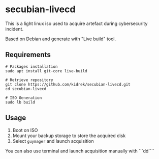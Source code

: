 # secubian-livecd
This is a light linux iso used to acquire artefact during cybersecurity incident.

Based on Debian and generate with "Live build" tool.


## Requirements

```
# Packages installation
sudo apt install git-core live-build

# Retrieve repository
git clone https://github.com/kidrek/secubian-livecd.git
cd secubian-livecd

# ISO Generation
sudo lb build
```

## Usage

1. Boot on ISO 
2. Mount your backup storage to store the acquired disk
3. Select ```guymager``` and launch acquisition

You can also use terminal and launch acquisition manually with ```dd````
